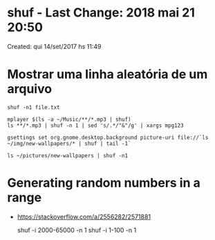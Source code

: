 # shuf - Last Change: 2018 mai 21 20:50
Created: qui 14/set/2017 hs 11:49

# Mostrar uma linha aleatória de um arquivo

    shuf -n1 file.txt

    mplayer $(ls -a ~/Music/**/*.mp3 | shuf)
    ls **/*.mp3 | shuf -n 1 | sed 's/.*/"&"/g' | xargs mpg123

    gsettings set org.gnome.desktop.background picture-uri file://`ls ~/img/new-wallpapers/* | shuf | tail -1`

    ls ~/pictures/new-wallpapers | shuf -n1

# Generating random numbers in a range
+ https://stackoverflow.com/a/2556282/2571881

    shuf -i 2000-65000 -n 1
    shuf -i 1-100 -n 1

